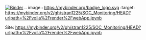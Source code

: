 [![Binder](https://mybinder.org/badge_logo.svg)](https://mybinder.org/v2/gh/stran1225/SOC_Monitoring/HEAD?urlpath=%2Fvoila%2Frender%2FwebApp.ipynb)
.. image:: https://mybinder.org/badge_logo.svg
 :target: https://mybinder.org/v2/gh/stran1225/SOC_Monitoring/HEAD?urlpath=%2Fvoila%2Frender%2FwebApp.ipynb

Site: https://mybinder.org/v2/gh/stran1225/SOC_Monitoring/HEAD?urlpath=%2Fvoila%2Frender%2FwebApp.ipynb
